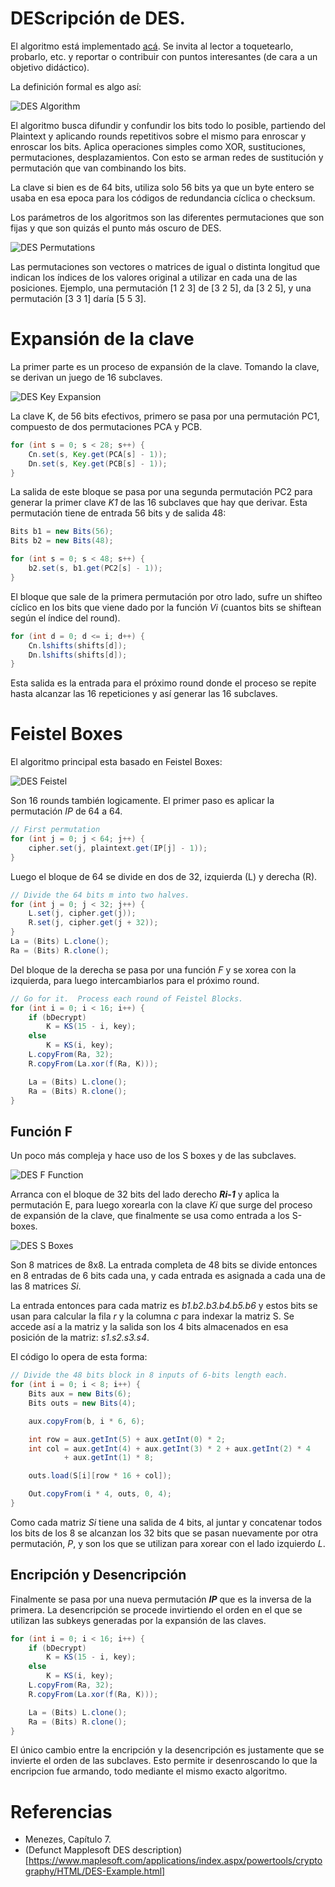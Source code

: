 # DEScripción de DES.


El algoritmo está implementado [acá](DESCrypt.java). Se invita al lector a toquetearlo, probarlo, etc. y reportar o contribuir con puntos interesantes (de cara a un objetivo didáctico).

La definición formal es algo así:

![DES Algorithm](../../../images/desdefinition.jpg)

El algoritmo busca difundir y confundir los bits todo lo posible, partiendo del Plaintext
y aplicando rounds repetitivos sobre el mismo para enroscar y enroscar los bits. Aplica operaciones simples como XOR, sustituciones, permutaciones, desplazamientos.  Con esto se arman redes de sustitución y permutación que van combinando los bits.

La clave si bien es de 64 bits, utiliza solo 56 bits ya que un byte entero se usaba en esa epoca para los códigos de redundancia cíclica o checksum.

Los parámetros de los algoritmos son las diferentes permutaciones que son fijas y que son quizás el punto más oscuro de DES.

![DES Permutations](../../../images/despermutations.jpg)

Las permutaciones son vectores o matrices de igual o distinta longitud que indican los índices de los valores original a utilizar en cada una de las posiciones.  Ejemplo, una permutación [1 2 3] de [3 2 5], da [3 2 5], y una permutación [3 3 1] daría [5 5 3].

# Expansión de la clave

La primer parte es un proceso de expansión de la clave.  Tomando la clave, se derivan un juego de 16 subclaves.

![DES Key Expansion](../../../images/deskeyderivation.jpg)

La clave K, de 56 bits efectivos, primero se pasa por una permutación PC1, compuesto de
dos permutaciones PCA y PCB.  

```java
for (int s = 0; s < 28; s++) {
    Cn.set(s, Key.get(PCA[s] - 1));
    Dn.set(s, Key.get(PCB[s] - 1));
}
```

La salida de este bloque se pasa por una segunda permutación
PC2 para generar la primer clave *K1* de las 16 subclaves que hay que derivar.  Esta
permutación tiene de entrada 56 bits y de salida 48:

```java
Bits b1 = new Bits(56);
Bits b2 = new Bits(48);

for (int s = 0; s < 48; s++) {
    b2.set(s, b1.get(PC2[s] - 1));
}
```

El bloque que sale de la primera permutación por otro lado, sufre un shifteo cíclico en los bits que viene dado por la función *Vi* (cuantos bits se shiftean según el índice del round).

```java
for (int d = 0; d <= i; d++) {
    Cn.lshifts(shifts[d]);
    Dn.lshifts(shifts[d]);
}
```

Esta salida es la entrada para el próximo round donde el proceso se repite hasta alcanzar
las 16 repeticiones y así generar las 16 subclaves.

# Feistel Boxes

El algoritmo principal esta basado en Feistel Boxes:

![DES Feistel](../../../images/des.jpg)

Son 16 rounds también logicamente. El primer paso es aplicar la permutación *IP* de 64 a 64.

```java
// First permutation
for (int j = 0; j < 64; j++) {
    cipher.set(j, plaintext.get(IP[j] - 1));
}
```

Luego el bloque de 64 se divide en dos de 32, izquierda (L) y derecha (R).

```java
// Divide the 64 bits m into two halves.
for (int j = 0; j < 32; j++) {
    L.set(j, cipher.get(j));
    R.set(j, cipher.get(j + 32));
}
La = (Bits) L.clone();
Ra = (Bits) R.clone();
```

Del bloque de la derecha se pasa por una función *F* y se xorea con la izquierda, para
luego intercambiarlos para el próximo round.

```java
// Go for it.  Process each round of Feistel Blocks.
for (int i = 0; i < 16; i++) {
    if (bDecrypt)
        K = KS(15 - i, key);
    else
        K = KS(i, key);
    L.copyFrom(Ra, 32);
    R.copyFrom(La.xor(f(Ra, K)));

    La = (Bits) L.clone();
    Ra = (Bits) R.clone();
}
```

## Función F

Un poco más compleja y hace uso de los S boxes y de las subclaves.

![DES F Function](../../../images/desffunction.jpg)

Arranca con el bloque de 32 bits del lado derecho ***Ri-1*** y aplica la permutación E, para luego xorearla con la clave *Ki* que surge del proceso de expansión de la clave, que finalmente se usa como entrada a los S-boxes.

![DES S Boxes](../../../images/dessboxes.jpg)

Son 8 matrices de 8x8.  La entrada completa de 48 bits se divide entonces en 8 entradas de 6 bits cada una, y cada entrada es asignada a cada una de las 8 matrices *Si*.

La entrada entonces para cada matriz es *b1.b2.b3.b4.b5.b6* y estos bits se usan para calcular la fila *r* y la columna *c* para indexar la matriz S.  Se accede así a la matriz y la salida son los 4 bits almacenados en esa posición de la matriz: *s1.s2.s3.s4*.

El código lo opera de esta forma:

```java
// Divide the 48 bits block in 8 inputs of 6-bits length each.
for (int i = 0; i < 8; i++) {
    Bits aux = new Bits(6);
    Bits outs = new Bits(4);

    aux.copyFrom(b, i * 6, 6);

    int row = aux.getInt(5) + aux.getInt(0) * 2;
    int col = aux.getInt(4) + aux.getInt(3) * 2 + aux.getInt(2) * 4
            + aux.getInt(1) * 8;

    outs.load(S[i][row * 16 + col]);

    Out.copyFrom(i * 4, outs, 0, 4);
}
```

Como cada matriz *Si* tiene una salida de 4 bits, al juntar y concatenar todos los bits de los 8 se alcanzan los 32 bits que se pasan nuevamente por otra permutación, *P*, y son los que se utilizan para xorear con el lado izquierdo *L*.

## Encripción y Desencripción

Finalmente se pasa por una nueva permutación ***IP*** que es la inversa de la primera.  La desencripción se procede invirtiendo el orden en el que se utilizan las subkeys generadas por la expansión de las claves.

```java
for (int i = 0; i < 16; i++) {
    if (bDecrypt)
        K = KS(15 - i, key);
    else
        K = KS(i, key);
    L.copyFrom(Ra, 32);
    R.copyFrom(La.xor(f(Ra, K)));

    La = (Bits) L.clone();
    Ra = (Bits) R.clone();
}
```
El único cambio entre la encripción y la desencripción es justamente que se invierte el orden de las subclaves.  Esto permite ir desenroscando lo que la encripcion fue armando, todo mediante el mismo exacto algoritmo.

# Referencias

* Menezes, Capítulo 7.
* (Defunct Mapplesoft DES description)[https://www.maplesoft.com/applications/index.aspx/powertools/cryptography/HTML/DES-Example.html]
